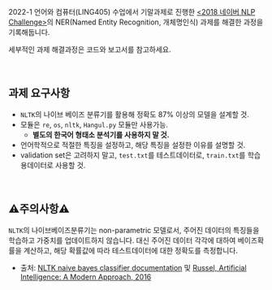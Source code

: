 2022-1 언어와 컴퓨터(LING405) 수업에서 기말과제로 진행한 [<2018 네이버 NLP Challenge>](https://github.com/naver/nlp-challenge)의 NER(Named Entity Recognition, 개체명인식) 과제를 해결한 과정을 기록해둡니다.

세부적인 과제 해결과정은 코드와 보고서를 참고하세요.

<br>

## 과제 요구사항
+ `NLTK`의 나이브 베이즈 분류기를 활용해 정확도 87% 이상의 모델을 설계할 것.
+ 모듈은 `re`, `os`, `nltk`, `Hangul.py` 모듈만 사용가능.
  + **별도의 한국어 형태소 분석기를 사용하지 말 것.**
+ 언어학적으로 적절한 특징을 설정하고, 해당 특징을 설정한 이유를 설명할 것.
+ validation set은 고려하지 말고, `test.txt`를 테스트데이터로, `train.txt`를 학습용데이터로 사용할 것.

<br>

## ⚠️주의사항⚠️
`NLTK`의 나이브베이즈분류기는 non-parametric 모델로서, 주어진 데이터의 특징들을 학습하고 가중치를 업데이트하지 않습니다. 대신 주어진 데이터 각각에 대하여 베이즈확률을 계산하고, 해당 확률값에 따라 테스트데이터에 대한 정확도를 측정합니다.

+ 출처: [NLTK naive bayes classifier documentation](https://www.nltk.org/_modules/nltk/classify/naivebayes.html) 및 [Russel, Artificial Intelligence: A Modern Approach, 2016](https://books.google.co.kr/books?id=XS9CjwEACAAJ&dq=russell+artificial+intelligence+a+modern+approach&hl=ko&newbks=1&newbks_redir=0&sa=X&redir_esc=y)